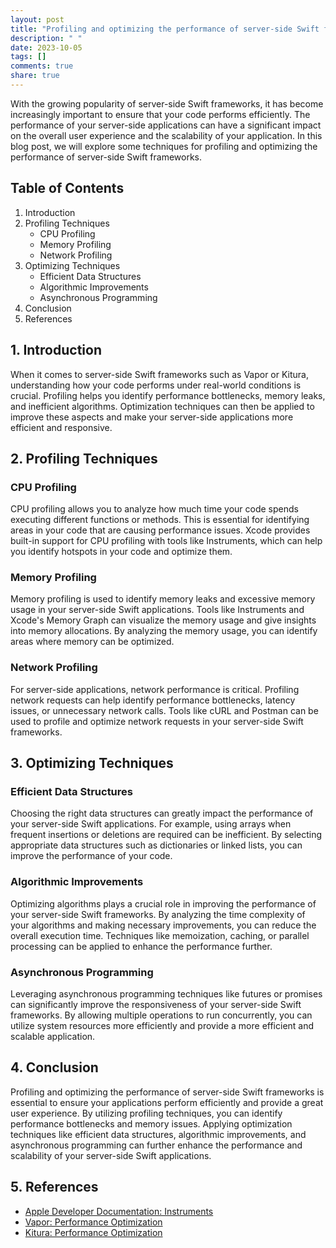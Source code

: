 ```yaml
---
layout: post
title: "Profiling and optimizing the performance of server-side Swift frameworks"
description: " "
date: 2023-10-05
tags: []
comments: true
share: true
---
```


With the growing popularity of server-side Swift frameworks, it has become increasingly important to ensure that your code performs efficiently. The performance of your server-side applications can have a significant impact on the overall user experience and the scalability of your application. In this blog post, we will explore some techniques for profiling and optimizing the performance of server-side Swift frameworks.

## Table of Contents

1. Introduction
2. Profiling Techniques
   - CPU Profiling
   - Memory Profiling
   - Network Profiling
3. Optimizing Techniques
   - Efficient Data Structures
   - Algorithmic Improvements
   - Asynchronous Programming
4. Conclusion
5. References

## 1. Introduction

When it comes to server-side Swift frameworks such as Vapor or Kitura, understanding how your code performs under real-world conditions is crucial. Profiling helps you identify performance bottlenecks, memory leaks, and inefficient algorithms. Optimization techniques can then be applied to improve these aspects and make your server-side applications more efficient and responsive.

## 2. Profiling Techniques

### CPU Profiling

CPU profiling allows you to analyze how much time your code spends executing different functions or methods. This is essential for identifying areas in your code that are causing performance issues. Xcode provides built-in support for CPU profiling with tools like Instruments, which can help you identify hotspots in your code and optimize them.

### Memory Profiling

Memory profiling is used to identify memory leaks and excessive memory usage in your server-side Swift applications. Tools like Instruments and Xcode's Memory Graph can visualize the memory usage and give insights into memory allocations. By analyzing the memory usage, you can identify areas where memory can be optimized.

### Network Profiling

For server-side applications, network performance is critical. Profiling network requests can help identify performance bottlenecks, latency issues, or unnecessary network calls. Tools like cURL and Postman can be used to profile and optimize network requests in your server-side Swift frameworks.

## 3. Optimizing Techniques

### Efficient Data Structures

Choosing the right data structures can greatly impact the performance of your server-side Swift applications. For example, using arrays when frequent insertions or deletions are required can be inefficient. By selecting appropriate data structures such as dictionaries or linked lists, you can improve the performance of your code.

### Algorithmic Improvements

Optimizing algorithms plays a crucial role in improving the performance of your server-side Swift frameworks. By analyzing the time complexity of your algorithms and making necessary improvements, you can reduce the overall execution time. Techniques like memoization, caching, or parallel processing can be applied to enhance the performance further.

### Asynchronous Programming

Leveraging asynchronous programming techniques like futures or promises can significantly improve the responsiveness of your server-side Swift frameworks. By allowing multiple operations to run concurrently, you can utilize system resources more efficiently and provide a more efficient and scalable application.

## 4. Conclusion

Profiling and optimizing the performance of server-side Swift frameworks is essential to ensure your applications perform efficiently and provide a great user experience. By utilizing profiling techniques, you can identify performance bottlenecks and memory issues. Applying optimization techniques like efficient data structures, algorithmic improvements, and asynchronous programming can further enhance the performance and scalability of your server-side Swift applications.

## 5. References

- [Apple Developer Documentation: Instruments](https://developer.apple.com/documentation/xcode/profiling_and_performance)
- [Vapor: Performance Optimization](https://docs.vapor.codes/4.0/performance/)
- [Kitura: Performance Optimization](https://www.kitura.io/guides/performance/optimizing_performance.html)